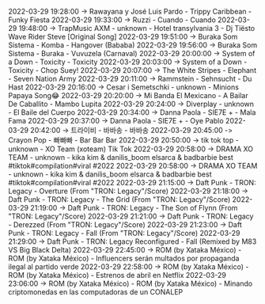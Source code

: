 2022-03-29 19:28:00 -> Rawayana y José Luis Pardo - Trippy Caribbean - Funky Fiesta
2022-03-29 19:33:00 -> Ruzzi - Cuando - Cuando
2022-03-29 19:48:00 -> TrapMusic AXM - unknown - Hotel transylvania 3 - Dj Tiësto Wave Rider Steve [Original Song]
2022-03-29 19:51:00 -> Buraka Som Sistema - Komba - Hangover (Bababa)
2022-03-29 19:56:00 -> Buraka Som Sistema - Buraka - Vuvuzela (Carnaval)
2022-03-29 20:00:00 -> System of a Down - Toxicity - Toxicity
2022-03-29 20:03:00 -> System of a Down - Toxicity - Chop Suey!
2022-03-29 20:07:00 -> The White Stripes - Elephant - Seven Nation Army
2022-03-29 20:11:00 -> Rammstein - Sehnsucht - Du Hast
2022-03-29 20:16:00 -> Cesar i Semetschki - unknown - Minions Papaya Song😂
2022-03-29 20:20:00 -> Mi Banda El Mexicano - A Bailar De Caballito - Mambo Lupita
2022-03-29 20:24:00 -> Diverplay - unknown - El Baile del Cuerpo
2022-03-29 20:34:00 -> Danna Paola - SIE7E + - Mala Fama
2022-03-29 20:37:00 -> Danna Paola - SIE7E + - Oye Pablo
2022-03-29 20:42:00 -> 트라이비 - 바바송 - 바바송
2022-03-29 20:45:00 -> Crayon Pop - 빠빠빠 - Bar Bar Bar
2022-03-29 20:50:00 -> tik tok top - unknown - XO Team (xoteam)  Tik Tok
2022-03-29 20:58:00 -> DRAMA XO TEAM - unknown - kika kim & danilis_boom elsarca & badbarbie best #tiktok#compilation#viral #2022
2022-03-29 20:58:00 -> DRAMA XO TEAM - unknown - kika kim & danilis_boom elsarca & badbarbie best #tiktok#compilation#viral #2022
2022-03-29 21:15:00 -> Daft Punk - TRON: Legacy - Overture (From "TRON: Legacy"/Score)
2022-03-29 21:18:00 -> Daft Punk - TRON: Legacy - The Grid (From "TRON: Legacy"/Score)
2022-03-29 21:19:00 -> Daft Punk - TRON: Legacy - The Son of Flynn (From "TRON: Legacy"/Score)
2022-03-29 21:21:00 -> Daft Punk - TRON: Legacy - Derezzed (From "TRON: Legacy"/Score)
2022-03-29 21:23:00 -> Daft Punk - TRON: Legacy - Fall (From "TRON: Legacy"/Score)
2022-03-29 21:29:00 -> Daft Punk - TRON: Legacy Reconfigured - Fall (Remixed by M83 VS Big Black Delta)
2022-03-29 22:45:00 -> ROM (by Xataka México) - ROM (by Xataka México) - Influencers serán multados por propaganda ilegal al partido verde
2022-03-29 22:58:00 -> ROM (by Xataka México) - ROM (by Xataka México) - Estrenos de abril en Netflix
2022-03-29 23:06:00 -> ROM (by Xataka México) - ROM (by Xataka México) - Minando criptomonedas en las computadoras de un CONALEP
